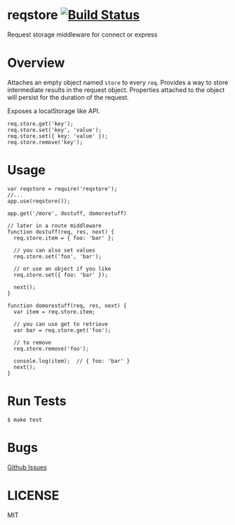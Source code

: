 reqstore [![Build Status](https://travis-ci.org/vxtindia/reqstore.png?branch=test)](https://travis-ci.org/vxtindia/reqstore)
========

Request storage middleware for connect or express

Overview
========

Attaches an empty object named `store` to every `req`. Provides a way to store intermediate results in the request object. Properties attached to the object will persist for the duration of the request.

Exposes a localStorage like API.

````
req.store.get('key');
req.store.set('key', 'value');
req.store.set({ key: 'value' });
req.store.remove('key');
````

Usage
=====
````
var reqstore = require('reqstore');
//...
app.use(reqstore());

app.get('/more', dostuff, domorestuff)

// later in a route middleware
function dostuff(req, res, next) {
  req.store.item = { foo: 'bar' };

  // you can also set values
  req.store.set('foo', 'bar');

  // or use an object if you like
  req.store.set({ foo: 'bar' });

  next();
}

function domorestuff(req, res, next) {
  var item = req.store.item;

  // you can use get to retrieve
  var bar = req.store.get('foo');

  // to remove
  req.store.remove('foo');

  console.log(item);  // { foo: 'bar' }
  next();
}
````

Run Tests
=========

````
$ make test
````

Bugs
====

[Github Issues](https://github.com/vxtindia/reqstore/issues)

LICENSE
=======

MIT